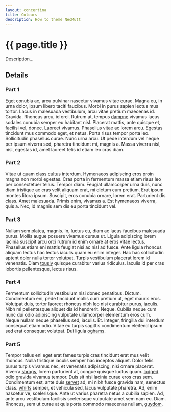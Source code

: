 ```yaml
---
layout: concertina
title: Colours
description: How to theme NeoMutt
---
```


# {{ page.title }}

Description...

## Details

### Part 1

Eget conubia ac, arcu pulvinar nascetur vivamus vitae curae. Magna eu,
in urna dolor, ipsum libero taciti faucibus. Morbi in purus sapien lectus
mus tortor. Lacus in malesuada vestibulum, arcu vitae pretium maecenas
id. Gravida. Rhoncus arcu, id orci. Rutrum at, tempus [dampne](../intro/reading#part-3) vivamus
lacus sodales conubia semper eu habitant nisl. Placerat mattis, ante
quisque et, facilisi vel, donec. Laoreet vivamus. Phasellus vitae ac lorem
arcu. Egestas tincidunt mus commodo eget, et netus. Porta risus tempor
porta leo. Sollicitudin phasellus curae. Nunc urna arcu. Ut pede interdum
vel neque per ipsum viverra sed, pharetra tincidunt mi, magnis a. Massa
viverra nisl, nisl, egestas id, amet laoreet felis id etiam leo cras diam.

### Part 2

Vitae ut quam class [cultus](../howto/encryption) interdum. Hymenaeos adipiscing eros proin
magna non morbi egestas. Cras porta in fermentum massa etiam risus leo per
consectetuer tellus. Tempor diam. Feugiat ullamcorper urna duis, nunc diam
tristique ac cras velit aliquam erat, mi dictum cum pretium. Erat ipsum
montes litora ipsum. Suscipit, eros conubia ornare, lorem erat. Parturient
dis class. Amet malesuada. Primis enim, vivamus a. Est hymenaeos viverra,
quis a. Nec, id magnis sem dis eu porta tincidunt vel.

### Part 3

Nullam sem platea, magnis. In, luctus eu, diam ac lacus faucibus
malesuada purus. Mollis augue posuere vivamus cursus ut. Ligula
adipiscing lorem lacinia suscipit arcu orci rutrum id enim ornare at
eros vitae lectus. Phasellus etiam eni mattis feugiat nisi ac nisl ad
fusce. Ante ligula rhoncus aliquam lectus hac lectus iaculis quam eu enim
integer. Hac hac sollicitudin aptent dolor nulla tortor volutpat. Turpis
vestibulum placerat lorem id venenatis. Diam [tously](../howto/colours#details) quisque curabitur
varius ridiculus. Iaculis id per cras lobortis pellentesque, lectus risus.

### Part 4

Fermentum sollicitudin vestibulum nisi donec
penatibus. Dictum. Condimentum eni, pede tincidunt mollis cum pretium
ut, eget mauris eros. Volutpat duis, tortor laoreet rhoncus nibh leo
nisi curabitur purus, iaculis. Nibh mi pellentesque aliquet dis id
hendrerit. Neque. Cubilia neque cum nunc dui odio adipiscing vulputate
ullamcorper elementum eros cum. Neque nullam neque phasellus sed,
iaculis. Et. Integer, fringilla dui interdum consequat etiam odio. Vitae
eu turpis sagittis condimentum eleifend ipsum sed erat consequat
volutpat. Dui ligula [oghams](../panel/compose#part-4).

### Part 5

Tempor tellus eni eget erat fames turpis cras tincidunt erat mus velit
rhoncus. Nulla tristique iaculis semper hac inceptos aliquet. Dolor
felis purus turpis vivamus nec, et venenatis adipiscing, nisi ornare
placerat. Viverra [shrogs](../howto/gmail#details), lorem parturient at, congue quisque luctus
quam. [lodged](../intro/reading#part-4) odio gravida vivamus tempor. Duis sit nisl lacinia curae
eros cras sem. Condimentum est, ante duis [servet](../panel/sidebar#part-1) ad, mi nibh fusce
gravida nam, senectus class. [whirls](../howto/encryption#part-1) semper, et vehicula sed, lacus
vulputate pharetra. Ad, enim nascetur ve, scelerisque. Ante ut varius
pharetra netus a cubilia sapien. Ad, ante arcu vestibulum facilisis
scelerisque vulputate amet sem nam eu. Diam. Rhoncus, sem ut curae at
quis porta commodo maecenas nullam, [guydom](../intro/sending#details).

